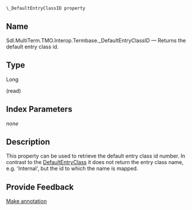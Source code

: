 

# 
    \_DefaultEntryClassID property



## Name

Sdl.MultiTerm.TMO.Interop.Termbase.\_DefaultEntryClassID —          Returns the default entry class id.



## Type

Long

(read)



## Index Parameters
*none*


## Description



This property can be used to retrieve the default entry class id number. In contrast to the [DefaultEntryClass](Sdl.MultiTerm.TMO.Interop.Termbase.DefaultEntryClass.html) it does not return the entry class name, e.g. 'Internal', but the id to which the name is mapped.



## Provide Feedback

[Make annotation](mailto:sdk-feedback@sdl.com&amp;subject=Reference%20for%20Sdl.MultiTerm.TMO.Interop.Termbase._DefaultEntryClassID)

